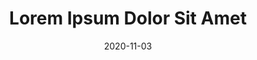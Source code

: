 ---
title: Lorem Ipsum Dolor Sit Amet
image: datasets/figures-2018-elife-2.jpg

date: 2020-11-03

minerva_link: https://google.com  
show_page_link: false
---